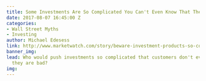 ```yaml
---
title: Some Investments Are So Complicated You Can't Even Know That They Are Bad
date: 2017-08-07 16:45:00 Z
categories:
- Wall Street Myths
- Investing
author: Michael Edesess
link: http://www.marketwatch.com/story/beware-investment-products-so-complicated-its-hard-to-even-tell-if-theyre-bad-2017-08-07
banner_img: 
lead: Who would push investments so complicated that customers don't even know that
  they are bad?
img: 
---
```


